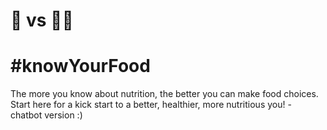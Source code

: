 # 🌭 vs 🍉🍎
# #knowYourFood
The more you know about nutrition, the better you can make food choices. Start here for a kick start to a better, healthier, more nutritious you! - chatbot version :)
